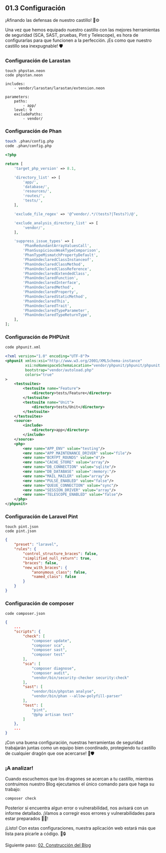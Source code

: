 ## <b>01.3</b> Configuración

¡Afinando las defensas de nuestro castillo! 🏰⚙️

Una vez que hemos equipado nuestro castillo con las mejores herramientas de seguridad (SCA, SAST, pruebas, Pint y Telescope), es hora de configurarlas para que funcionen a la perfección. ¡Es como que nuestro castillo sea inexpugnable! 🛡️

### Configuración de Larastan

```shell
touch phpstan.neon 
code phpstan.neon
```

```neon filename=phpstan.neon
includes:
    - vendor/larastan/larastan/extension.neon

parameters:
    paths:
        - app/
    level: 9
    excludePaths:
        - vendor/
```
### Configuración de Phan

```bash
touch .phan/config.php 
code .phan/config.php
```

```php filename=.phan/config.php
<?php

return [
    'target_php_version' => 8.1,

    'directory_list' => [
        'app/',
        'database/',
        'resources/',
        'routes/',
        'tests/',
    ],

    'exclude_file_regex' => '@^vendor/.*/(tests?|Tests?)/@',

    'exclude_analysis_directory_list' => [
        'vendor/',
    ],

    'suppress_issue_types' => [
        'PhanRedundantArrayValuesCall',
        'PhanSuspiciousWeakTypeComparison',
        'PhanTypeMismatchPropertyDefault',
        'PhanUndeclaredClassInstanceof',
        'PhanUndeclaredClassMethod',
        'PhanUndeclaredClassReference',
        'PhanUndeclaredExtendedClass',
        'PhanUndeclaredFunction',
        'PhanUndeclaredInterface',
        'PhanUndeclaredMethod',
        'PhanUndeclaredProperty',
        'PhanUndeclaredStaticMethod',
        'PhanUndeclaredThis',
        'PhanUndeclaredTrait',
        'PhanUndeclaredTypeParameter',
        'PhanUndeclaredTypeReturnType',
    ],
];
```
### Configuración de PHPUnit

```bash
code phpunit.xml
```

```xml filename=phpunit.xml
<?xml version="1.0" encoding="UTF-8"?>
<phpunit xmlns:xsi="http://www.w3.org/2001/XMLSchema-instance"
         xsi:noNamespaceSchemaLocation="vendor/phpunit/phpunit/phpunit.xsd"
         bootstrap="vendor/autoload.php"
         colors="true"
>
    <testsuites>
        <testsuite name="Feature">
            <directory>tests/Feature</directory>
        </testsuite>
        <testsuite name="Unit">
            <directory>tests/Unit</directory>
        </testsuite>
    </testsuites>
    <source>
        <include>
            <directory>app</directory>
        </include>
    </source>
    <php>
        <env name="APP_ENV" value="testing"/>
        <env name="APP_MAINTENANCE_DRIVER" value="file"/>
        <env name="BCRYPT_ROUNDS" value="4"/>
        <env name="CACHE_STORE" value="array"/>
        <env name="DB_CONNECTION" value="sqlite"/>
        <env name="DB_DATABASE" value=":memory:"/>
        <env name="MAIL_MAILER" value="array"/>
        <env name="PULSE_ENABLED" value="false"/>
        <env name="QUEUE_CONNECTION" value="sync"/>
        <env name="SESSION_DRIVER" value="array"/>
        <env name="TELESCOPE_ENABLED" value="false"/>
    </php>
</phpunit>
```
### Configuración de Laravel Pint

```shell
touch pint.json
code pint.json
```

```json filename=pint.json
{
    "preset": "laravel",
    "rules": {
        "control_structure_braces": false,
        "simplified_null_return": true,
        "braces": false,
        "new_with_braces": {
            "anonymous_class": false,
            "named_class": false
        }
    }
}
```
### Configuración de composer

```shell
code composer.json
```

```json filename=composer.json
{
    ...
    "scripts": {
        "check": [
            "composer update",
            "composer sca",
            "composer sast",
            "composer test"
        ],
        "sca": [
            "composer diagnose",
            "composer audit",
            "vendor/bin/security-checker security:check"
        ],
        "sast": [
            "vendor/bin/phpstan analyse",
            "vendor/bin/phan --allow-polyfill-parser"
        ],
        "test": [
            "pint",
            "@php artisan test"
        ]
    },
    ...
}
```

¡Con una buena configuración, nuestras herramientas de seguridad trabajarán juntas como un equipo bien coordinado, protegiendo tu castillo de cualquier dragón que ose acercarse! 🏰🛡️

### ¡A analizar!

Cuando escuchemos que los dragones se acercan a tu castillo, mientras contruimos nuestro Blog ejecutamos el único comando para que haga su trabajo:

```bash
composer check
```

Posterior si encuentra algun error o vulnerabilidad, nos avisará con un informe detallado. ¡Vamos a corregir esos errores y vulnerabilidades para estar preparados 👨‍💻!

¡Listo! Con estas configuraciones, nuestra aplicación web estará más que lista para picarle a código. 💪🔒

Siguiente paso: [02. Construcción del Blog](./introduccion)
